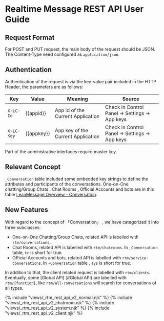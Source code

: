 # Realtime Message REST API User Guide

## Request Format

For POST and PUT request, the main body of the request should be JSON. The Content-Type need configured as `application/json`.

## Authentication

Authentication of the request is via the key-value pair included in the HTTP Header, the parameters are as follows:

Key|Value|Meaning|Source
---|----|---|---
`X-LC-Id`|{{appid}}| App Id of the Current Application| Check in Control Panel -> Settings -> App keys
`X-LC-Key`|{{appkey}}|App key of the Current Application | Check in Control Panel -> Settings -> App keys

Part of the administrative interfaces require master key.

## Relevant Concept

`_Conversation` table included some embedded key strings to define the attributes and participants of the conversations. One-on-One chatting/Group Chats , Chat Rooms , Official Accounts and bots  are in this table [LeanMessage Overview - Conversation](./realtime_v2.html#conversation).

## New Features

With regard to the concept of 「Conversation」 , we have categorized it into three subclasses:

- One-on-One Chatting/Group Chats, related API is labelled with `rtm/conversations`.
- Chat Rooms, related API is labelled with `rtm/chatrooms`. In `_Conversation` table, `tr` is short for true.
- Official Accounts and bots, related API is labelled with `rtm/service-conversations`. In `-Conversation` table , `sys` is short for true.

In addition to that, the client related request is labelled with `rtm/clients`.  
Eventually, some [Global API] (#Global API) are labelled with `rtm/{function}`, like `rtm/all-conversations` will search for conversations of all types.

{% include "views/_rtm_rest_api_v2_normal.njk" %}
{% include "views/_rtm_rest_api_v2_chatroom.njk" %}
{% include "views/_rtm_rest_api_v2_system.njk" %}
{% include "views/_rtm_rest_api_v2_client.njk" %}
